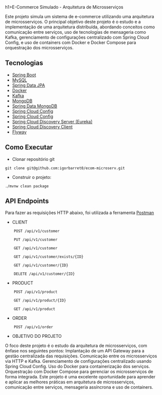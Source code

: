 h1>E-Commerce Simulado - Arquitetura de Microsserviços</h1>

Este projeto simula um sistema de e-commerce utilizando uma arquitetura de microsserviços. O principal objetivo deste projeto é o estudo e a implementação de uma arquitetura distribuída, abordando conceitos como comunicação entre serviços, uso de tecnologias de mensageria como Kafka, gerenciamento de configurações centralizado com Spring Cloud Config, e uso de containers com Docker e Docker Compose para orquestração dos microsserviços.
## Tecnologias

- [Spring Boot](https://spring.io/projects/spring-boot)
- [MySQL](https://www.mysql.com/)
- [Spring Data JPA](https://spring.io/projects/spring-data-jpa)
- [Docker]()
- [Kafka]()
- [MongoDB]()
- [Spring Data MongoDB]()
- [Spring Cloud Config]()
- [Spring Cloud Config]()
- [Spring Cloud Discovery Server (Eureka)]()
- [Spring Cloud Discovery Client]()
- [Flyway]()



## Como Executar

- Clonar repositório git
```
git clone git@github.com:igorbarret0/ecom-microserv.git
```

- Construir o projeto:
```
./mvnw clean package
```


## API Endpoints

Para fazer as requisições HTTP abaixo, foi utilizada a ferramenta [Postman](https://www.postman.com/)

-  CLIENT
```
    POST /api/v1/customer
```

```
    PUT /api/v1/customer
```

```
    GET /api/v1/customer
```

```
    GET /api/v1/customer/exists/{ID}
```

```
    GET /api/v1/customer/{ID}
```

```
    DELETE /api/v1/customer/{ID}
```

- PRODUCT

```
    POST /api/v1/product
```

```
    GET /api/v1/product/{ID}
```

```
    GET /api/v1/product
```

- ORDER

```
    POST /api/v1/order
```

- OBJETIVO  DO PROJETO

O foco deste projeto é o estudo da arquitetura de microsserviços, com ênfase nos seguintes pontos:
Implantação de um API Gateway para a gestão centralizada das requisições.
Comunicação entre os microsserviços via HTTP e Kafka.
Gerenciamento de configurações centralizado usando Spring Cloud Config.
Uso do Docker para containerização dos serviços.
Orquestração com Docker Compose para gerenciar os microsserviços de forma integrada.
Este projeto é uma excelente oportunidade para aprender e aplicar as melhores práticas em arquitetura de microsserviços, comunicação entre serviços, mensageria assíncrona e uso de containers.